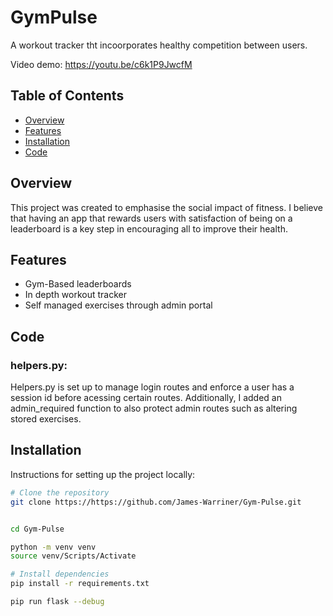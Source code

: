 # GymPulse

A workout tracker tht incoorporates healthy competition between users.

Video demo: https://youtu.be/c6k1P9JwcfM

## Table of Contents

- [Overview](#overview)
- [Features](#features)
- [Installation](#installation)
- [Code](#code)



## Overview

This project was created to emphasise the social impact of fitness. I believe that having an app that rewards users with satisfaction of being on a leaderboard is a key step in encouraging all to improve their health.

## Features


- Gym-Based leaderboards
- In depth workout tracker
- Self managed exercises through admin portal

## Code

### helpers.py:

Helpers.py is set up to manage login routes and enforce a user has a session id before acessing certain routes. Additionally, I added an admin_required function to also protect admin routes such as altering stored exercises.


## Installation

Instructions for setting up the project locally:

```bash
# Clone the repository
git clone https://https://github.com/James-Warriner/Gym-Pulse.git


cd Gym-Pulse

python -m venv venv
source venv/Scripts/Activate  

# Install dependencies
pip install -r requirements.txt

pip run flask --debug




